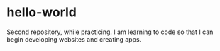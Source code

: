 # hello-world
Second repository, while practicing.
I am learning to code so that I can begin developing websites and creating apps.
